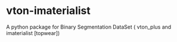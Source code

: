 # vton-imaterialist
A python package for Binary Segmentation DataSet ( vton_plus and imaterialist [topwear])
